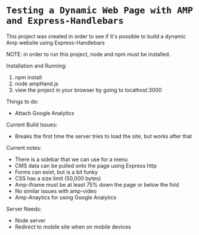 # `Testing a Dynamic Web Page with AMP and Express-Handlebars`

This project was created in order to see if it's possible to build a dynamic Amp website using Express-Handlebars

NOTE: in order to run this project, node and npm must be installed.

Installation and Running:
1. npm install
2. node ampHand.js
3. view the project in your browser by going to localhost:3000


Things to do:
* Attach Google Analytics

Current Build Issues:
* Breaks the first time the server tries to load the site, but works after that

Current notes:
* There is a sidebar that we can use for a menu
* CMS data can be pulled onto the page using Express http
* Forms can exist, but is a bit funky
* CSS has a size limit (50,000 bytes)
* Amp-iframe must be at least 75% down the page or below the fold
* No similar issues with amp-video
* Amp-Anaytics for using Google Analytics

Server Needs:
* Node server
* Redirect to mobile site when on mobile devices